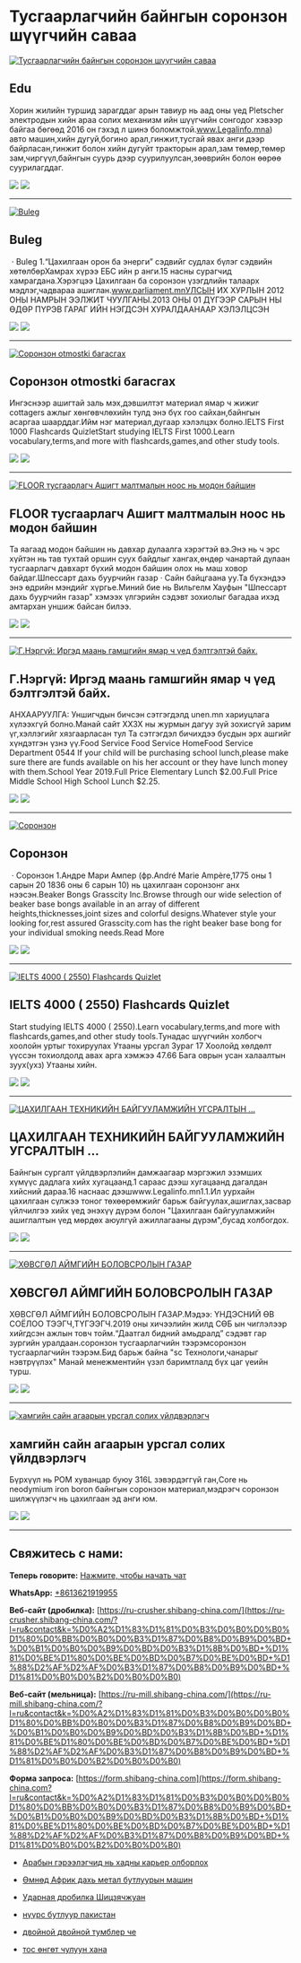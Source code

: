 # Тусгаарлагчийн байнгын соронзон шүүгчийн саваа

<a href="https://swt.shibang-china.com/?l=ru&img&k=%D0%A2%D1%83%D1%81%D0%B3%D0%B0%D0%B0%D1%80%D0%BB%D0%B0%D0%B3%D1%87%D0%B8%D0%B9%D0%BD+%D0%B1%D0%B0%D0%B9%D0%BD%D0%B3%D1%8B%D0%BD+%D1%81%D0%BE%D1%80%D0%BE%D0%BD%D0%B7%D0%BE%D0%BD+%D1%88%D2%AF%D2%AF%D0%B3%D1%87%D0%B8%D0%B9%D0%BD+%D1%81%D0%B0%D0%B2%D0%B0%D0%B0" target="_blank">![Тусгаарлагчийн байнгын соронзон шүүгчийн саваа](http://static.shibang-china.com/all-800x300/168.jpg)</a>

## Edu
Хорин жилийн туршид зарагддаг арын тавиур нь аад оны үед Pletscher электродын хийн араа солих механизм ийн шүүгчийн сонгодог хэвээр байгаа бөгөөд 2016 он гэхэд л шинэ боломжтой.www.Legalinfo.mnа) авто машин,хийн дугуй,богино арал,гинжит,тусгай явах анги дээр байрласан,гинжит болон хийн дугуйт тракторын арал,зам төмөр,төмөр зам,чиргүүл,байнгын суурь дээр суурилуулсан,зөөврийн болон өөрөө суурилагддаг.


<a href="https://whatsapp.shibangsoft.com/WhatsApp.php" target="_blank" title="WhatsApp">![](http://static.shibang-china.com/icon/whatsapp.png)</a> <a href="https://swt.shibang-china.com/?l=ru&icon&k=%D0%A2%D1%83%D1%81%D0%B3%D0%B0%D0%B0%D1%80%D0%BB%D0%B0%D0%B3%D1%87%D0%B8%D0%B9%D0%BD+%D0%B1%D0%B0%D0%B9%D0%BD%D0%B3%D1%8B%D0%BD+%D1%81%D0%BE%D1%80%D0%BE%D0%BD%D0%B7%D0%BE%D0%BD+%D1%88%D2%AF%D2%AF%D0%B3%D1%87%D0%B8%D0%B9%D0%BD+%D1%81%D0%B0%D0%B2%D0%B0%D0%B0" target="_blank">![](http://static.shibang-china.com/icon/chat-ru.png)</a>

---

<a href="https://swt.shibang-china.com/?l=ru&img&k=%D0%A2%D1%83%D1%81%D0%B3%D0%B0%D0%B0%D1%80%D0%BB%D0%B0%D0%B3%D1%87%D0%B8%D0%B9%D0%BD+%D0%B1%D0%B0%D0%B9%D0%BD%D0%B3%D1%8B%D0%BD+%D1%81%D0%BE%D1%80%D0%BE%D0%BD%D0%B7%D0%BE%D0%BD+%D1%88%D2%AF%D2%AF%D0%B3%D1%87%D0%B8%D0%B9%D0%BD+%D1%81%D0%B0%D0%B2%D0%B0%D0%B0" target="_blank">![Buleg](http://static.shibang-china.com/all-800x300/1529.jpg)</a>

## Buleg
&nbsp;&#0183;&#32;Buleg 1.“Цахилгаан орон ба энерги” сэдвийг судлах бүлэг сэдвийн хөтөлбөрХамрах хүрээ ЕБС ийн р анги.15 насны сурагчид хамрагдана.Хэрэгцээ Цахилгаан ба соронзон үзэгдлийн талаарх мэдлэг,чадвараа ашиглан.www.parliament.mnУЛСЫН ИХ ХУРЛЫН 2012 ОНЫ НАМРЫН ЭЭЛЖИТ ЧУУЛГАНЫ.2013 ОНЫ 01 ДҮГЭЭР САРЫН НЫ ӨДӨР ПҮРЭВ ГАРАГ ИЙН НЭГДСЭН ХУРАЛДААНААР ХЭЛЭЛЦСЭН


<a href="https://whatsapp.shibangsoft.com/WhatsApp.php" target="_blank" title="WhatsApp">![](http://static.shibang-china.com/icon/whatsapp.png)</a> <a href="https://swt.shibang-china.com/?l=ru&icon&k=%D0%A2%D1%83%D1%81%D0%B3%D0%B0%D0%B0%D1%80%D0%BB%D0%B0%D0%B3%D1%87%D0%B8%D0%B9%D0%BD+%D0%B1%D0%B0%D0%B9%D0%BD%D0%B3%D1%8B%D0%BD+%D1%81%D0%BE%D1%80%D0%BE%D0%BD%D0%B7%D0%BE%D0%BD+%D1%88%D2%AF%D2%AF%D0%B3%D1%87%D0%B8%D0%B9%D0%BD+%D1%81%D0%B0%D0%B2%D0%B0%D0%B0" target="_blank">![](http://static.shibang-china.com/icon/chat-ru.png)</a>

---

<a href="https://swt.shibang-china.com/?l=ru&img&k=%D0%A2%D1%83%D1%81%D0%B3%D0%B0%D0%B0%D1%80%D0%BB%D0%B0%D0%B3%D1%87%D0%B8%D0%B9%D0%BD+%D0%B1%D0%B0%D0%B9%D0%BD%D0%B3%D1%8B%D0%BD+%D1%81%D0%BE%D1%80%D0%BE%D0%BD%D0%B7%D0%BE%D0%BD+%D1%88%D2%AF%D2%AF%D0%B3%D1%87%D0%B8%D0%B9%D0%BD+%D1%81%D0%B0%D0%B2%D0%B0%D0%B0" target="_blank">![Соронзон otmostki багасгах](http://static.shibang-china.com/all-800x300/77.jpg)</a>

## Соронзон otmostki багасгах
Ингэснээр ашигтай заль мэх,дэвшилтэт материал ямар ч жижиг cottagers ажлыг хөнгөвчлөхийн тулд энэ бүх гоо сайхан,байнгын асаргаа шаарддаг.Ийм нэг материал,дугаар хэлэлцэх болно.IELTS First 1000 Flashcards QuizletStart studying IELTS First 1000.Learn vocabulary,terms,and more with flashcards,games,and other study tools.


<a href="https://whatsapp.shibangsoft.com/WhatsApp.php" target="_blank" title="WhatsApp">![](http://static.shibang-china.com/icon/whatsapp.png)</a> <a href="https://swt.shibang-china.com/?l=ru&icon&k=%D0%A2%D1%83%D1%81%D0%B3%D0%B0%D0%B0%D1%80%D0%BB%D0%B0%D0%B3%D1%87%D0%B8%D0%B9%D0%BD+%D0%B1%D0%B0%D0%B9%D0%BD%D0%B3%D1%8B%D0%BD+%D1%81%D0%BE%D1%80%D0%BE%D0%BD%D0%B7%D0%BE%D0%BD+%D1%88%D2%AF%D2%AF%D0%B3%D1%87%D0%B8%D0%B9%D0%BD+%D1%81%D0%B0%D0%B2%D0%B0%D0%B0" target="_blank">![](http://static.shibang-china.com/icon/chat-ru.png)</a>

---

<a href="https://swt.shibang-china.com/?l=ru&img&k=%D0%A2%D1%83%D1%81%D0%B3%D0%B0%D0%B0%D1%80%D0%BB%D0%B0%D0%B3%D1%87%D0%B8%D0%B9%D0%BD+%D0%B1%D0%B0%D0%B9%D0%BD%D0%B3%D1%8B%D0%BD+%D1%81%D0%BE%D1%80%D0%BE%D0%BD%D0%B7%D0%BE%D0%BD+%D1%88%D2%AF%D2%AF%D0%B3%D1%87%D0%B8%D0%B9%D0%BD+%D1%81%D0%B0%D0%B2%D0%B0%D0%B0" target="_blank">![FLOOR тусгаарлагч Ашигт малтмалын ноос нь модон байшин](http://static.shibang-china.com/all-800x300/1072.jpg)</a>

## FLOOR тусгаарлагч Ашигт малтмалын ноос нь модон байшин
Та яагаад модон байшин нь давхар дулаалга хэрэгтэй вэ.Энэ нь ч эрс хүйтэн нь тав тухтай оршин суух байдлыг хангах,өндөр чанартай дулаан тусгаарлагч давхарт бүхий модон байшин олох нь маш ховор байдаг.Шпессарт дахь буурчийн газар&nbsp;&#0183;&#32;Сайн байцгаана уу.Та бүхэндээ энэ өдрийн мэндийг хүргье.Миний бие нь Вильгелм Хауфын &quot;Шпессарт дахь буурчийн газар&quot; хэмээх үлгэрийн сэдэвт зохиолыг багадаа ихэд амтархан уншиж байсан билээ.


<a href="https://whatsapp.shibangsoft.com/WhatsApp.php" target="_blank" title="WhatsApp">![](http://static.shibang-china.com/icon/whatsapp.png)</a> <a href="https://swt.shibang-china.com/?l=ru&icon&k=%D0%A2%D1%83%D1%81%D0%B3%D0%B0%D0%B0%D1%80%D0%BB%D0%B0%D0%B3%D1%87%D0%B8%D0%B9%D0%BD+%D0%B1%D0%B0%D0%B9%D0%BD%D0%B3%D1%8B%D0%BD+%D1%81%D0%BE%D1%80%D0%BE%D0%BD%D0%B7%D0%BE%D0%BD+%D1%88%D2%AF%D2%AF%D0%B3%D1%87%D0%B8%D0%B9%D0%BD+%D1%81%D0%B0%D0%B2%D0%B0%D0%B0" target="_blank">![](http://static.shibang-china.com/icon/chat-ru.png)</a>

---

<a href="https://swt.shibang-china.com/?l=ru&img&k=%D0%A2%D1%83%D1%81%D0%B3%D0%B0%D0%B0%D1%80%D0%BB%D0%B0%D0%B3%D1%87%D0%B8%D0%B9%D0%BD+%D0%B1%D0%B0%D0%B9%D0%BD%D0%B3%D1%8B%D0%BD+%D1%81%D0%BE%D1%80%D0%BE%D0%BD%D0%B7%D0%BE%D0%BD+%D1%88%D2%AF%D2%AF%D0%B3%D1%87%D0%B8%D0%B9%D0%BD+%D1%81%D0%B0%D0%B2%D0%B0%D0%B0" target="_blank">![Г.Нэргүй: Иргэд маань гамшгийн ямар ч үед бэлтгэлтэй байх.](http://static.shibang-china.com/all-800x300/1443.jpg)</a>

## Г.Нэргүй: Иргэд маань гамшгийн ямар ч үед бэлтгэлтэй байх.
АНХААРУУЛГА: Уншигчдын бичсэн сэтгэгдэлд unen.mn хариуцлага хүлээхгүй болно.Манай сайт ХХЗХ ны журмын дагуу зүй зохисгүй зарим үг,хэллэгийг хязгаарласан тул Та сэтгэгдэл бичихдээ бусдын эрх ашгийг хүндэтгэн үзнэ үү.Food Service Food Service HomeFood Service Department 0544 If your child will be purchasing school lunch,please make sure there are funds available on his her account or they have lunch money with them.School Year 2019.Full Price Elementary Lunch $2.00.Full Price Middle School High School Lunch $2.25.


<a href="https://whatsapp.shibangsoft.com/WhatsApp.php" target="_blank" title="WhatsApp">![](http://static.shibang-china.com/icon/whatsapp.png)</a> <a href="https://swt.shibang-china.com/?l=ru&icon&k=%D0%A2%D1%83%D1%81%D0%B3%D0%B0%D0%B0%D1%80%D0%BB%D0%B0%D0%B3%D1%87%D0%B8%D0%B9%D0%BD+%D0%B1%D0%B0%D0%B9%D0%BD%D0%B3%D1%8B%D0%BD+%D1%81%D0%BE%D1%80%D0%BE%D0%BD%D0%B7%D0%BE%D0%BD+%D1%88%D2%AF%D2%AF%D0%B3%D1%87%D0%B8%D0%B9%D0%BD+%D1%81%D0%B0%D0%B2%D0%B0%D0%B0" target="_blank">![](http://static.shibang-china.com/icon/chat-ru.png)</a>

---

<a href="https://swt.shibang-china.com/?l=ru&img&k=%D0%A2%D1%83%D1%81%D0%B3%D0%B0%D0%B0%D1%80%D0%BB%D0%B0%D0%B3%D1%87%D0%B8%D0%B9%D0%BD+%D0%B1%D0%B0%D0%B9%D0%BD%D0%B3%D1%8B%D0%BD+%D1%81%D0%BE%D1%80%D0%BE%D0%BD%D0%B7%D0%BE%D0%BD+%D1%88%D2%AF%D2%AF%D0%B3%D1%87%D0%B8%D0%B9%D0%BD+%D1%81%D0%B0%D0%B2%D0%B0%D0%B0" target="_blank">![Соронзон](http://static.shibang-china.com/all-800x300/52.jpg)</a>

## Соронзон
&nbsp;&#0183;&#32;Соронзон 1.Андре Мари Ампер (фр.Andr&#233; Marie Amp&#232;re,1775 оны 1 сарын 20 1836 оны 6 сарын 10) нь цахилгаан соронзонг анх нээсэн.Beaker Bongs Grasscity Inc.Browse through our wide selection of beaker base bongs available in an array of different heights,thicknesses,joint sizes and colorful designs.Whatever style your looking for,rest assured Grasscity.com has the right beaker base bong for your individual smoking needs.Read More


<a href="https://whatsapp.shibangsoft.com/WhatsApp.php" target="_blank" title="WhatsApp">![](http://static.shibang-china.com/icon/whatsapp.png)</a> <a href="https://swt.shibang-china.com/?l=ru&icon&k=%D0%A2%D1%83%D1%81%D0%B3%D0%B0%D0%B0%D1%80%D0%BB%D0%B0%D0%B3%D1%87%D0%B8%D0%B9%D0%BD+%D0%B1%D0%B0%D0%B9%D0%BD%D0%B3%D1%8B%D0%BD+%D1%81%D0%BE%D1%80%D0%BE%D0%BD%D0%B7%D0%BE%D0%BD+%D1%88%D2%AF%D2%AF%D0%B3%D1%87%D0%B8%D0%B9%D0%BD+%D1%81%D0%B0%D0%B2%D0%B0%D0%B0" target="_blank">![](http://static.shibang-china.com/icon/chat-ru.png)</a>

---

<a href="https://swt.shibang-china.com/?l=ru&img&k=%D0%A2%D1%83%D1%81%D0%B3%D0%B0%D0%B0%D1%80%D0%BB%D0%B0%D0%B3%D1%87%D0%B8%D0%B9%D0%BD+%D0%B1%D0%B0%D0%B9%D0%BD%D0%B3%D1%8B%D0%BD+%D1%81%D0%BE%D1%80%D0%BE%D0%BD%D0%B7%D0%BE%D0%BD+%D1%88%D2%AF%D2%AF%D0%B3%D1%87%D0%B8%D0%B9%D0%BD+%D1%81%D0%B0%D0%B2%D0%B0%D0%B0" target="_blank">![IELTS 4000 ( 2550) Flashcards Quizlet](http://static.shibang-china.com/all-800x300/819.jpg)</a>

## IELTS 4000 ( 2550) Flashcards Quizlet
Start studying IELTS 4000 ( 2550).Learn vocabulary,terms,and more with flashcards,games,and other study tools.Тунадас шүүгчийн холбогч хоолойн уртыг тохируулах Утааны урсгал Зураг 17 Хоолойд хөлдөлт үүссэн тохиолдолд авах арга хэмжээ 47.66 Бага оврын усан халаалтын зуух(ухз) Утааны хийн.


<a href="https://whatsapp.shibangsoft.com/WhatsApp.php" target="_blank" title="WhatsApp">![](http://static.shibang-china.com/icon/whatsapp.png)</a> <a href="https://swt.shibang-china.com/?l=ru&icon&k=%D0%A2%D1%83%D1%81%D0%B3%D0%B0%D0%B0%D1%80%D0%BB%D0%B0%D0%B3%D1%87%D0%B8%D0%B9%D0%BD+%D0%B1%D0%B0%D0%B9%D0%BD%D0%B3%D1%8B%D0%BD+%D1%81%D0%BE%D1%80%D0%BE%D0%BD%D0%B7%D0%BE%D0%BD+%D1%88%D2%AF%D2%AF%D0%B3%D1%87%D0%B8%D0%B9%D0%BD+%D1%81%D0%B0%D0%B2%D0%B0%D0%B0" target="_blank">![](http://static.shibang-china.com/icon/chat-ru.png)</a>

---

<a href="https://swt.shibang-china.com/?l=ru&img&k=%D0%A2%D1%83%D1%81%D0%B3%D0%B0%D0%B0%D1%80%D0%BB%D0%B0%D0%B3%D1%87%D0%B8%D0%B9%D0%BD+%D0%B1%D0%B0%D0%B9%D0%BD%D0%B3%D1%8B%D0%BD+%D1%81%D0%BE%D1%80%D0%BE%D0%BD%D0%B7%D0%BE%D0%BD+%D1%88%D2%AF%D2%AF%D0%B3%D1%87%D0%B8%D0%B9%D0%BD+%D1%81%D0%B0%D0%B2%D0%B0%D0%B0" target="_blank">![ЦАХИЛГААН ТЕХНИКИЙН БАЙГУУЛАМЖИЙН УГСРАЛТЫН …](http://static.shibang-china.com/all-800x300/85.jpg)</a>

## ЦАХИЛГААН ТЕХНИКИЙН БАЙГУУЛАМЖИЙН УГСРАЛТЫН …
Байнгын сургалт үйлдвэрлэлийн дамжаагаар мэргэжил эзэмших хүмүүс дадлага хийх хугацаанд.1 сараас дээш хугацаанд дагалдан хийсний дараа.16 наснаас дээшwww.Legalinfo.mn1.1.Ил уурхайн цахилгаан сүлжээ тоног төхөөрөмжийг барьж байгуулах,ашиглах,засвар үйлчилгээ хийх үед энэхүү дүрэм болон &quot;Цахилгаан байгууламжийн ашиглалтын үед мөрдөх аюулгүй ажиллагааны дүрэм&quot;,бусад холбогдох.


<a href="https://whatsapp.shibangsoft.com/WhatsApp.php" target="_blank" title="WhatsApp">![](http://static.shibang-china.com/icon/whatsapp.png)</a> <a href="https://swt.shibang-china.com/?l=ru&icon&k=%D0%A2%D1%83%D1%81%D0%B3%D0%B0%D0%B0%D1%80%D0%BB%D0%B0%D0%B3%D1%87%D0%B8%D0%B9%D0%BD+%D0%B1%D0%B0%D0%B9%D0%BD%D0%B3%D1%8B%D0%BD+%D1%81%D0%BE%D1%80%D0%BE%D0%BD%D0%B7%D0%BE%D0%BD+%D1%88%D2%AF%D2%AF%D0%B3%D1%87%D0%B8%D0%B9%D0%BD+%D1%81%D0%B0%D0%B2%D0%B0%D0%B0" target="_blank">![](http://static.shibang-china.com/icon/chat-ru.png)</a>

---

<a href="https://swt.shibang-china.com/?l=ru&img&k=%D0%A2%D1%83%D1%81%D0%B3%D0%B0%D0%B0%D1%80%D0%BB%D0%B0%D0%B3%D1%87%D0%B8%D0%B9%D0%BD+%D0%B1%D0%B0%D0%B9%D0%BD%D0%B3%D1%8B%D0%BD+%D1%81%D0%BE%D1%80%D0%BE%D0%BD%D0%B7%D0%BE%D0%BD+%D1%88%D2%AF%D2%AF%D0%B3%D1%87%D0%B8%D0%B9%D0%BD+%D1%81%D0%B0%D0%B2%D0%B0%D0%B0" target="_blank">![ХӨВСГӨЛ АЙМГИЙН БОЛОВСРОЛЫН ГАЗАР](http://static.shibang-china.com/all-800x300/447.jpg)</a>

## ХӨВСГӨЛ АЙМГИЙН БОЛОВСРОЛЫН ГАЗАР
ХӨВСГӨЛ АЙМГИЙН БОЛОВСРОЛЫН ГАЗАР.Мэдээ: ҮНДЭСНИЙ ӨВ СОЁЛОО ТЭЭГЧ,ТҮГЭЭГЧ.2019 оны хичээлийн жилд СӨБ ын чиглэлээр хийгдсэн ажлын товч тойм.“Даатгал бидний амьдралд” сэдэвт гар зургийн уралдаан.соронзон тусгаарлагчийн тээрэмсоронзон тусгаарлагчийн тээрэм.Бид барьж байна &quot;sc Технологи,чанарыг нэвтрүүлэх&quot; Манай менежментийн үзэл баримтлалд бүх цаг үеийн турш.


<a href="https://whatsapp.shibangsoft.com/WhatsApp.php" target="_blank" title="WhatsApp">![](http://static.shibang-china.com/icon/whatsapp.png)</a> <a href="https://swt.shibang-china.com/?l=ru&icon&k=%D0%A2%D1%83%D1%81%D0%B3%D0%B0%D0%B0%D1%80%D0%BB%D0%B0%D0%B3%D1%87%D0%B8%D0%B9%D0%BD+%D0%B1%D0%B0%D0%B9%D0%BD%D0%B3%D1%8B%D0%BD+%D1%81%D0%BE%D1%80%D0%BE%D0%BD%D0%B7%D0%BE%D0%BD+%D1%88%D2%AF%D2%AF%D0%B3%D1%87%D0%B8%D0%B9%D0%BD+%D1%81%D0%B0%D0%B2%D0%B0%D0%B0" target="_blank">![](http://static.shibang-china.com/icon/chat-ru.png)</a>

---

<a href="https://swt.shibang-china.com/?l=ru&img&k=%D0%A2%D1%83%D1%81%D0%B3%D0%B0%D0%B0%D1%80%D0%BB%D0%B0%D0%B3%D1%87%D0%B8%D0%B9%D0%BD+%D0%B1%D0%B0%D0%B9%D0%BD%D0%B3%D1%8B%D0%BD+%D1%81%D0%BE%D1%80%D0%BE%D0%BD%D0%B7%D0%BE%D0%BD+%D1%88%D2%AF%D2%AF%D0%B3%D1%87%D0%B8%D0%B9%D0%BD+%D1%81%D0%B0%D0%B2%D0%B0%D0%B0" target="_blank">![хамгийн сайн агаарын урсгал солих үйлдвэрлэгч](http://static.shibang-china.com/all-800x300/700.jpg)</a>

## хамгийн сайн агаарын урсгал солих үйлдвэрлэгч
Бүрхүүл нь POM хуванцар буюу 316L зэвэрдэггүй ган,Core нь neodymium iron boron байнгын соронзон материал,мэдрэгч соронзон шилжүүлэгч нь цахилгаан эд анги юм.

<a href="https://whatsapp.shibangsoft.com/WhatsApp.php" target="_blank" title="WhatsApp">![](http://static.shibang-china.com/icon/whatsapp.png)</a> <a href="https://swt.shibang-china.com/?l=ru&icon&k=%D0%A2%D1%83%D1%81%D0%B3%D0%B0%D0%B0%D1%80%D0%BB%D0%B0%D0%B3%D1%87%D0%B8%D0%B9%D0%BD+%D0%B1%D0%B0%D0%B9%D0%BD%D0%B3%D1%8B%D0%BD+%D1%81%D0%BE%D1%80%D0%BE%D0%BD%D0%B7%D0%BE%D0%BD+%D1%88%D2%AF%D2%AF%D0%B3%D1%87%D0%B8%D0%B9%D0%BD+%D1%81%D0%B0%D0%B2%D0%B0%D0%B0" target="_blank">![](http://static.shibang-china.com/icon/chat-ru.png)</a>

---
## Свяжитесь с нами:

**Теперь говорите:** [Нажмите, чтобы начать чат](https://swt.shibang-china.com?l=ru&contact&k=%D0%A2%D1%83%D1%81%D0%B3%D0%B0%D0%B0%D1%80%D0%BB%D0%B0%D0%B3%D1%87%D0%B8%D0%B9%D0%BD+%D0%B1%D0%B0%D0%B9%D0%BD%D0%B3%D1%8B%D0%BD+%D1%81%D0%BE%D1%80%D0%BE%D0%BD%D0%B7%D0%BE%D0%BD+%D1%88%D2%AF%D2%AF%D0%B3%D1%87%D0%B8%D0%B9%D0%BD+%D1%81%D0%B0%D0%B2%D0%B0%D0%B0)

**WhatsApp:**  [+8613621919955](https://whatsapp.shibangsoft.com/WhatsApp.php)

**Веб-сайт (дробилка):** [https://ru-crusher.shibang-china.com/](https://ru-crusher.shibang-china.com/?l=ru&contact&k=%D0%A2%D1%83%D1%81%D0%B3%D0%B0%D0%B0%D1%80%D0%BB%D0%B0%D0%B3%D1%87%D0%B8%D0%B9%D0%BD+%D0%B1%D0%B0%D0%B9%D0%BD%D0%B3%D1%8B%D0%BD+%D1%81%D0%BE%D1%80%D0%BE%D0%BD%D0%B7%D0%BE%D0%BD+%D1%88%D2%AF%D2%AF%D0%B3%D1%87%D0%B8%D0%B9%D0%BD+%D1%81%D0%B0%D0%B2%D0%B0%D0%B0)

**Веб-сайт (мельница):** [https://ru-mill.shibang-china.com/](https://ru-mill.shibang-china.com/?l=ru&contact&k=%D0%A2%D1%83%D1%81%D0%B3%D0%B0%D0%B0%D1%80%D0%BB%D0%B0%D0%B3%D1%87%D0%B8%D0%B9%D0%BD+%D0%B1%D0%B0%D0%B9%D0%BD%D0%B3%D1%8B%D0%BD+%D1%81%D0%BE%D1%80%D0%BE%D0%BD%D0%B7%D0%BE%D0%BD+%D1%88%D2%AF%D2%AF%D0%B3%D1%87%D0%B8%D0%B9%D0%BD+%D1%81%D0%B0%D0%B2%D0%B0%D0%B0)

**Форма запроса:** [https://form.shibang-china.com](https://form.shibang-china.com?l=ru&contact&k=%D0%A2%D1%83%D1%81%D0%B3%D0%B0%D0%B0%D1%80%D0%BB%D0%B0%D0%B3%D1%87%D0%B8%D0%B9%D0%BD+%D0%B1%D0%B0%D0%B9%D0%BD%D0%B3%D1%8B%D0%BD+%D1%81%D0%BE%D1%80%D0%BE%D0%BD%D0%B7%D0%BE%D0%BD+%D1%88%D2%AF%D2%AF%D0%B3%D1%87%D0%B8%D0%B9%D0%BD+%D1%81%D0%B0%D0%B2%D0%B0%D0%B0)

* [Арабын гэрээлэгчид нь хадны карьер олборлох](../128/%D0%90%D1%80%D0%B0%D0%B1%D1%8B%D0%BD%20%D0%B3%D1%8D%D1%80%D1%8D%D1%8D%D0%BB%D1%8D%D0%B3%D1%87%D0%B8%D0%B4%20%D0%BD%D1%8C%20%D1%85%D0%B0%D0%B4%D0%BD%D1%8B%20%D0%BA%D0%B0%D1%80%D1%8C%D0%B5%D1%80%20%D0%BE%D0%BB%D0%B1%D0%BE%D1%80%D0%BB%D0%BE%D1%85.md)

* [Өмнөд Африк дахь метал бутлуурын машин](../128/%D3%A8%D0%BC%D0%BD%D3%A9%D0%B4%20%D0%90%D1%84%D1%80%D0%B8%D0%BA%20%D0%B4%D0%B0%D1%85%D1%8C%20%D0%BC%D0%B5%D1%82%D0%B0%D0%BB%20%D0%B1%D1%83%D1%82%D0%BB%D1%83%D1%83%D1%80%D1%8B%D0%BD%20%D0%BC%D0%B0%D1%88%D0%B8%D0%BD.md)

* [Ударная дробилка Шицзячжуан](../126/%D0%A3%D0%B4%D0%B0%D1%80%D0%BD%D0%B0%D1%8F%20%D0%B4%D1%80%D0%BE%D0%B1%D0%B8%D0%BB%D0%BA%D0%B0%20%D0%A8%D0%B8%D1%86%D0%B7%D1%8F%D1%87%D0%B6%D1%83%D0%B0%D0%BD.md)

* [нүүрс бутлуур пакистан](../128/%D0%BD%D2%AF%D2%AF%D1%80%D1%81%20%D0%B1%D1%83%D1%82%D0%BB%D1%83%D1%83%D1%80%20%D0%BF%D0%B0%D0%BA%D0%B8%D1%81%D1%82%D0%B0%D0%BD.md)

* [двойной двойной тумблер че](../130/%D0%B4%D0%B2%D0%BE%D0%B9%D0%BD%D0%BE%D0%B9%20%D0%B4%D0%B2%D0%BE%D0%B9%D0%BD%D0%BE%D0%B9%20%D1%82%D1%83%D0%BC%D0%B1%D0%BB%D0%B5%D1%80%20%D1%87%D0%B5.md)

* [тос өнгөт чулуун хана](../129/%D1%82%D0%BE%D1%81%20%D3%A9%D0%BD%D0%B3%D3%A9%D1%82%20%D1%87%D1%83%D0%BB%D1%83%D1%83%D0%BD%20%D1%85%D0%B0%D0%BD%D0%B0.md)